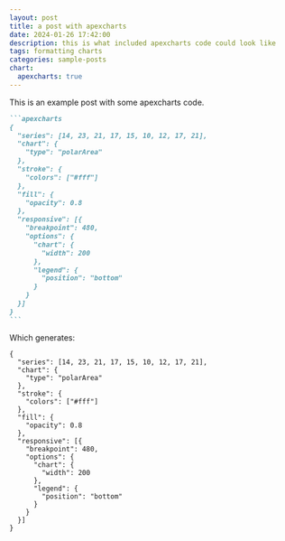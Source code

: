 ```yaml
---
layout: post
title: a post with apexcharts
date: 2024-01-26 17:42:00
description: this is what included apexcharts code could look like
tags: formatting charts
categories: sample-posts
chart:
  apexcharts: true
---
```


This is an example post with some apexcharts code.

````markdown
```apexcharts
{
  "series": [14, 23, 21, 17, 15, 10, 12, 17, 21],
  "chart": {
    "type": "polarArea"
  },
  "stroke": {
    "colors": ["#fff"]
  },
  "fill": {
    "opacity": 0.8
  },
  "responsive": [{
    "breakpoint": 480,
    "options": {
      "chart": {
        "width": 200
      },
      "legend": {
        "position": "bottom"
      }
    }
  }]
}
```
````

Which generates:

```apexcharts
{
  "series": [14, 23, 21, 17, 15, 10, 12, 17, 21],
  "chart": {
    "type": "polarArea"
  },
  "stroke": {
    "colors": ["#fff"]
  },
  "fill": {
    "opacity": 0.8
  },
  "responsive": [{
    "breakpoint": 480,
    "options": {
      "chart": {
        "width": 200
      },
      "legend": {
        "position": "bottom"
      }
    }
  }]
}
```
